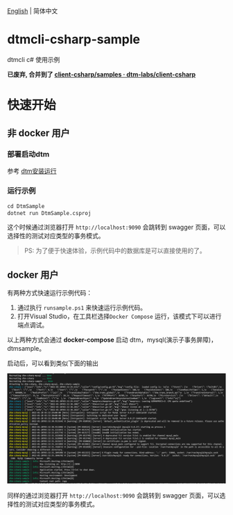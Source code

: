 [English](./README.md) | 简体中文

# dtmcli-csharp-sample
dtmcli c# 使用示例

**已废弃, 合并到了 [client-csharp/samples · dtm-labs/client-csharp](https://github.com/dtm-labs/client-csharp/tree/main/samples)**

# 快速开始

## 非 docker 用户

### 部署启动dtm

参考 [dtm安装运行](https://dtm.pub/guide/install.html)

### 运行示例
```
cd DtmSample
dotnet run DtmSample.csproj
```

这个时候通过浏览器打开 `http://localhost:9090` 会跳转到 swagger 页面，可以选择性的测试对应类型的事务模式。

> PS: 为了便于快速体验，示例代码中的数据库是可以直接使用的了。

## docker 用户
有两种方式快速运行示例代码：
1. 通过执行 `runsample.ps1` 来快速运行示例代码。
2. 打开Visual Studio，在工具栏选择`Docker Compose` 运行，该模式下可以进行端点调试。

以上两种方式会通过 **docker-compose** 启动 dtm，mysql(演示子事务屏障)，dtmsample。

启动后，可以看到类似下面的输出

![](./media/run.png)

同样的通过浏览器打开 `http://localhost:9090` 会跳转到 swagger 页面，可以选择性的测试对应类型的事务模式。
